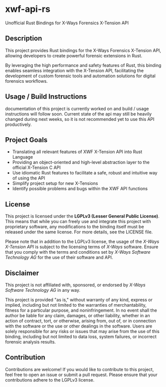 # xwf-api-rs

Unofficial Rust Bindings for X-Ways Forensics X-Tension API


## Description

This project provides Rust bindings for the X-Ways Forensics X-Tension API, 
allowing developers to create powerful forensic extensions in Rust.

By leveraging the high performance and safety features of Rust, 
this binding enables seamless integration with the X-Tension API, 
facilitating the development of custom forensic tools and automation solutions 
for digital forensics workflows.

## Usage / Build Instructions
documentation of this project is currently worked on and build / usage instructions will follow soon.
Current state of the api may still be heavily changed during next weeks, 
so it is not recommended yet to use this API productively.


## Project Goals
- Translating all relevant features of XWF X-Tension API into Rust Language
- Providing an object-oriented and high-level abstraction layer 
  to the official X-Tension C API
- Use idiomatic Rust features to facilitate a safe, robust and intuitive way of using the API
- Simplify project setup for new X-Tensions
- Identify possible problems and bugs within the XWF API functions

## License
This project is licensed under the **LGPLv3 (Lesser General Public License)**. 
This means that while you can freely use and integrate this project with proprietary software, 
any modifications to the binding itself must be released under the same license.
For more details, see the LICENSE file.

Please note that in addition to the LGPLv3 license, the usage of the _X-Ways X-Tension API_ is subject to the licensing terms of _X-Ways_ software. 
Ensure that you comply with the terms and conditions set by _X-Ways Software Technology AG_ for the use of their software and API.

## Disclaimer
This project is not affiliated with, sponsored, 
or endorsed by _X-Ways Software Technology AG_ in any way.

This project is provided "as is," without warranty of any kind, express or implied, 
including but not limited to the warranties of merchantability, 
fitness for a particular purpose, and noninfringement. 
In no event shall the author be liable for any claim, damages, or other liability, 
whether in an action of contract, tort, or otherwise, arising from, out of, 
or in connection with the software or the use or other dealings in the software. 
Users are solely responsible for any risks or issues that may arise from the use of this binding, 
including but not limited to data loss, system failures, 
or incorrect forensic analysis results.



## Contribution
Contributions are welcome! If you would like to contribute to this project, 
feel free to open an issue or submit a pull request. 
Please ensure that your contributions adhere to the LGPLv3 license.


